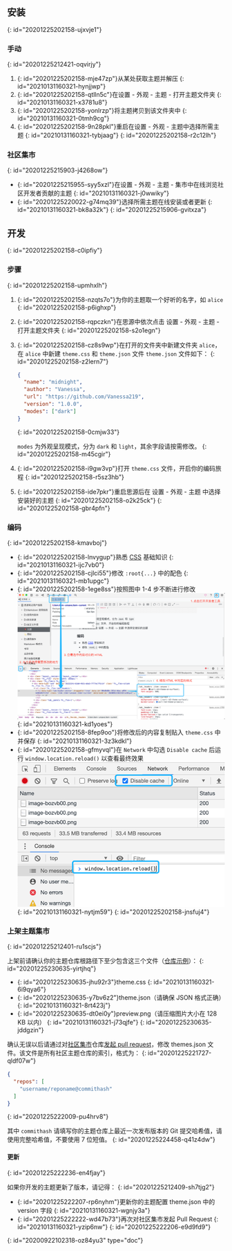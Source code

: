 ## 安装
{: id="20201225202158-ujxvje1"}

### 手动
{: id="20201225212421-oqvirjy"}

1. {: id="20201225202158-mje47zp"}从某处获取主题并解压
   {: id="20210131160321-hynjjwp"}
2. {: id="20201225202158-qtlln5c"}在设置 - 外观 - 主题 - 打开主题文件夹
   {: id="20210131160321-x3781u8"}
3. {: id="20201225202158-yonlrzp"}将主题拷贝到该文件夹中
   {: id="20210131160321-0tmh9cg"}
4. {: id="20201225202158-9n28pkl"}重启在设置 - 外观 - 主题中选择所需主题
   {: id="20210131160321-tybjaag"}
{: id="20201225202158-r2c12lh"}

### 社区集市
{: id="20201225215903-j4268ow"}

* {: id="20201225215955-syy5xzl"}在设置 - 外观 - 主题 - 集市中在线浏览社区开发者贡献的主题
  {: id="20210131160321-j0wwiky"}
* {: id="20201225220022-g74mq39"}选择所需主题在线安装或者更新
  {: id="20210131160321-bk8a32k"}
{: id="20201225215906-gvitxza"}

## 开发
{: id="20201225202158-c0ipfiy"}

### 步骤
{: id="20201225202158-upmhxlh"}

1. {: id="20201225202158-nzqts7o"}为你的主题取一个好听的名字，如 `alice`
   {: id="20201225202158-p6ighxp"}
2. {: id="20201225202158-rqpczkn"}在思源中依次点击 设置 - 外观 - 主题 - 打开主题文件夹
   {: id="20201225202158-s2o1egn"}
3. {: id="20201225202158-cz8s9wp"}在打开的文件夹中新建文件夹 `alice`，在 `alice` 中新建 `theme.css` 和 `theme.json` 文件 `theme.json` 文件如下：
   {: id="20201225202158-z2lern7"}

   ```json
   {
     "name": "midnight",
     "author": "Vanessa",
     "url": "https://github.com/Vanessa219",
     "version": "1.0.0",
     "modes": ["dark"]
   }
   ```
   {: id="20201225202158-0cmjw33"}

   `modes` 为外观呈现模式，分为 `dark` 和 `light`，其余字段请按需修改。
   {: id="20201225202158-m45cgir"}
4. {: id="20201225202158-i9gw3vp"}打开 `theme.css` 文件，开启你的编码旅程
   {: id="20201225202158-r5sz3hb"}
5. {: id="20201225202158-ide7pkr"}重启思源后在 设置 - 外观 - 主题 中选择安装好的主题
   {: id="20201225202158-o2k25ck"}
{: id="20201225202158-gbr4pfn"}

### 编码
{: id="20201225202158-kmavboj"}

* {: id="20201225202158-lnvygup"}熟悉 [CSS](https://developer.mozilla.org/zh-CN/docs/Web/CSS) 基础知识
  {: id="20210131160321-ijc7vb0"}
* {: id="20201225202158-cjlci55"}修改 `:root{...}` 中的配色
  {: id="20210131160321-mb1upgc"}
* {: id="20201225202158-1ege8ss"}按照图中 1-4 步不断进行修改![image.png](assets/image-bozvb00.png)
  {: id="20210131160321-kd1yoes"}
* {: id="20201225202158-8fep9oo"}将修改后的内容复制贴入 `theme.css` 中并保存
  {: id="20210131160321-3z3kdkl"}
* {: id="20201225202158-gfmyvql"}在 `Network` 中勾选 `Disable cache` 后运行 `window.location.reload()` 以查看最终效果![image.png](assets/image-9b9y2ky.png)
  {: id="20210131160321-nytjm59"}
{: id="20201225202158-jnsfuj4"}

### 上架主题集市
{: id="20201225212401-ru1scjs"}

上架前请确认你的主题仓库根路径下至少包含这三个文件（[仓库示例](https://github.com/88250/Comfortably-Numb)）：
{: id="20201225230635-yirtjhq"}

* {: id="20201225230635-jhu92r3"}theme.css
  {: id="20210131160321-6i9qya6"}
* {: id="20201225230635-y7bv6z2"}theme.json（请确保 JSON 格式正确）
  {: id="20210131160321-8rt423j"}
* {: id="20201225230635-dt0ei0y"}preview.png（请压缩图片大小在 128 KB 以内）
  {: id="20210131160321-j73qjfe"}
{: id="20201225230635-jddgzin"}

确认无误以后请通过对[社区集市](https://github.com/siyuan-note/bazaar)仓库[发起 pull request](https://docs.github.com/cn/free-pro-team@latest/github/collaborating-with-issues-and-pull-requests/creating-a-pull-request)，修改 themes.json 文件。该文件是所有社区主题仓库的索引，格式为：
{: id="20201225221727-qldf07w"}

```json
{
  "repos": [
    "username/reponame@commithash"
  ]
}
```
{: id="20201225222009-pu4hrv8"}

其中 `commithash` 请填写你的主题仓库上最近一次发布版本的 Git 提交哈希值，请使用完整哈希值，不要使用 7 位短值。
{: id="20201225224458-q41z4dw"}

#### 更新
{: id="20201225222236-en4fjay"}

如果你开发的主题更新了版本，请记得：
{: id="20201225212409-sh7tjg2"}

* {: id="20201225222207-rp6nyhm"}更新你的主题配置 theme.json 中的 version 字段
  {: id="20210131160321-wgnjy3a"}
* {: id="20201225222222-wd47b73"}再次对社区集市发起 Pull Request
  {: id="20210131160321-yzip6nw"}
{: id="20201225222206-e9d9fd9"}


{: id="20200922102318-oz84yu3" type="doc"}
